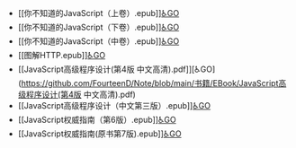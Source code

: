 - [[你不知道的JavaScript（上卷）.epub]][♿GO](https://github.com/FourteenD/Note/blob/main/书籍/EBook/你不知道的JavaScript（上卷）.epub)
- [[你不知道的JavaScript（下卷）.epub]][♿GO](https://github.com/FourteenD/Note/blob/main/书籍/EBook/你不知道的JavaScript（下卷）.epub)
- [[你不知道的JavaScript（中卷）.epub]][♿GO](https://github.com/FourteenD/Note/blob/main/书籍/EBook/你不知道的JavaScript（中卷）.epub)
- [[图解HTTP.epub]][♿GO](https://github.com/FourteenD/Note/blob/main/书籍/EBook/图解HTTP.epub)
- [[JavaScript高级程序设计(第4版 中文高清).pdf]][♿GO](https://github.com/FourteenD/Note/blob/main/书籍/EBook/JavaScript高级程序设计(第4版 中文高清).pdf)
- [[JavaScript高级程序设计（中文第三版）.epub]][♿GO](https://github.com/FourteenD/Note/blob/main/书籍/EBook/JavaScript高级程序设计（中文第三版）.epub)
- [[JavaScript权威指南（第6版）.epub]][♿GO](https://github.com/FourteenD/Note/blob/main/书籍/EBook/JavaScript权威指南（第6版）.epub)
- [[JavaScript权威指南(原书第7版).epub]][♿GO](https://github.com/FourteenD/Note/blob/main/书籍/EBook/JavaScript权威指南(原书第7版).epub)
